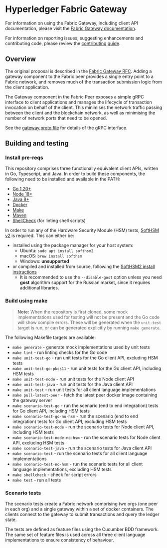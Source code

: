 # Hyperledger Fabric Gateway

For information on using the Fabric Gateway, including client API documentation, please visit the [Fabric Gateway documentation](https://hyperledger.github.io/fabric-gateway/).

For information on reporting issues, suggesting enhancements and contributing code, please review the [contributing guide](CONTRIBUTING.md).

## Overview

The original proposal is described in the [Fabric Gateway RFC](https://hyperledger.github.io/fabric-rfcs/text/0000-fabric-gateway.html).
Adding a gateway component to the Fabric peer provides a single entry point to a Fabric network, and removes much of the transaction submission logic from the client application.

The Gateway component in the Fabric Peer exposes a simple gRPC interface to client applications and manages the lifecycle of transaction invocation on behalf of the client.
This minimises the network traffic passing between the client and the blockchain network, as well as minimising the number of network ports that need to be opened.

See the [gateway.proto file](https://github.com/hyperledger/fabric-protos/blob/main/gateway/gateway.proto) for details of the gRPC interface.

## Building and testing

### Install pre-reqs

This repository comprises three functionally equivalent client APIs, written in Go, Typescript, and Java. In order to
build these components, the following need to be installed and available in the PATH:
- [Go 1.20+](https://go.dev/)
- [Node 18+](https://nodejs.org/)
- [Java 8+](https://adoptium.net/)
- [Docker](https://www.docker.com/)
- [Make](https://www.gnu.org/software/make/)
- [Maven](https://maven.apache.org/)
- [ShellCheck](https://github.com/koalaman/shellcheck#readme) (for linting shell scripts)

In order to run any of the Hardware Security Module (HSM) tests, [SoftHSM v2](https://www.opendnssec.org/softhsm/) is required. This can either be:

- installed using the package manager for your host system:
  - Ubuntu: `sudo apt install softhsm2`
  - macOS: `brew install softhsm`
  - Windows: **unsupported**
- or compiled and installed from source, following the [SoftHSM2 install instructions](https://wiki.opendnssec.org/display/SoftHSMDOCS/SoftHSM+Documentation+v2)
  - It is recommended to use the `--disable-gost` option unless you need **gost** algorithm support for the Russian market, since it requires additional libraries.

### Build using make

> **Note:** When the repository is first cloned, some mock implementations used for testing will not be present and the Go code will show compile errors. These will be generated when the `unit-test` target is run, or can be generated explicitly by running `make generate`.

The following Makefile targets are available:
- `make generate` - generate mock implementations used by unit tests
- `make lint` - run linting checks for the Go code
- `make unit-test-go` - run unit tests for the Go client API, excluding HSM tests
- `make unit-test-go-pkcs11` - run unit tests for the Go client API, including HSM tests
- `make unit-test-node` - run unit tests for the Node client API
- `make unit-test-java` - run unit tests for the Java client API
- `make unit-test` - run unit tests for all client language implementations
- `make pull-latest-peer` - fetch the latest peer docker image containing the gateway server
- `make scenario-test-go` - run the scenario (end to end integration) tests for Go client API, including HSM tests
- `make scenario-test-go-no-hsm` - run the scenario (end to end integration) tests for Go client API, excluding HSM tests
- `make scenario-test-node` - run the scenario tests for Node client API, including HSM tests
- `make scenario-test-node-no-hsm` - run the scenario tests for Node client API, excluding HSM tests
- `make scenario-test-java` - run the scenario tests for Java client API
- `make scenario-test` - run the scenario tests for all client language implementations
- `make scenario-test-no-hsm` - run the scenario tests for all client language implementations, excluding HSM tests
- `make shellcheck` - check for script errors
- `make test` - run all tests

### Scenario tests

The scenario tests create a Fabric network comprising two orgs (one peer in each org) and a single gateway within a set
of docker containers.  The clients connect to the gateway to submit transactions and query the ledger state.

The tests are defined as feature files using the Cucumber BDD framework.  The same set of feature files
is used across all three client language implementations to ensure consistency of behaviour.
